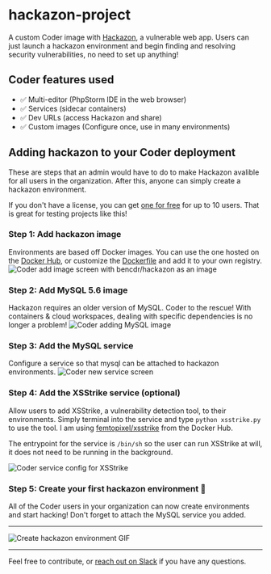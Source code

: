 # hackazon-project
A custom Coder image with [Hackazon](https://github.com/rapid7/hackazon), a vulnerable web app. Users can just launch a hackazon environment and begin finding and resolving security vulnerabilities, no need to set up anything!

## Coder features used
- ✅  Multi-editor (PhpStorm IDE in the web browser)
- ✅  Services (sidecar containers)
- ✅  Dev URLs (access Hackazon and share)
- ✅  Custom images (Configure once, use in many environments)

## Adding hackazon to your Coder deployment
These are steps that an admin would have to do to make Hackazon avalible for all users in the organization. After this, anyone can simply create a hackazon environment.

If you don't have a license, you can get [one for free](https://info.coder.com/coder-sign-up) for up to 10 users. That is great for testing projects like this!

### Step 1: Add hackazon image
Environments are based off Docker images. You can use the one hosted on the [Docker Hub](https://hub.docker.com/r/bencdr/hackazon-project), or customize the [Dockerfile](Dockerfile) and add it to your own registry.
![Coder add image screen with bencdr/hackazon as an image](https://user-images.githubusercontent.com/22407953/99199967-ac91f880-2770-11eb-8abf-df3a4e2498a0.png)

### Step 2: Add MySQL 5.6 image
Hackazon requires an older version of MySQL. Coder to the rescue! With containers & cloud workspaces, dealing with specific dependencies is no longer a problem!
![Coder adding MySQL image](https://user-images.githubusercontent.com/22407953/99200160-b49e6800-2771-11eb-824d-9e6b79b5ed6d.png)

### Step 3: Add the MySQL service
Configure a service so that mysql can be attached to hackazon environments. 
![Coder new service screen](https://user-images.githubusercontent.com/22407953/99200960-88d1b100-2776-11eb-8c27-d6f91965fe06.png)

### Step 4: Add the XSStrike service (optional)
Allow users to add XSStrike, a vulnerability detection tool, to their environments. Simply terminal into the service and type `python xsstrike.py` to use the tool. I am using [femtopixel/xsstrike](https://hub.docker.com/r/femtopixel/xsstrike) from the Docker Hub.

The entrypoint for the service is `/bin/sh` so the user can run XSStrike at will, it does not need to be running in the background.

![Coder service config for XSStrike](https://user-images.githubusercontent.com/22407953/99201398-cd5e4c00-2778-11eb-8545-3082f09a11b6.png)

### Step 5: Create your first hackazon environment 🚀
All of the Coder users in your organization can now create environments and start hacking! Don't forget to attach the MySQL service you added.

---

![Create hackazon environment GIF](https://user-images.githubusercontent.com/22407953/99202732-1c5ab000-277e-11eb-8cdb-4a2f0b77ab4f.gif)

---

Feel free to contribute, or [reach out on Slack](https://cdr.co/join-community) if you have any questions.
